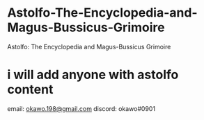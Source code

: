 # Astolfo-The-Encyclopedia-and-Magus-Bussicus-Grimoire
Astolfo: The Encyclopedia and Magus-Bussicus Grimoire
# i will add anyone with astolfo content
email: okawo.198@gmail.com  discord: okawo#0901
